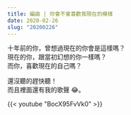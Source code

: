 ```yaml
---
title: 編曲 | 你會不會喜歡我現在的模樣
date: 2020-02-26
slug: "20200226"
---
```


十年前的你，曾想過現在的你會是這樣嗎？\
現在的你，跟當初幻想的你一樣嗎？\
而你，喜歡現在的自己嗎？

還沒聽的趕快聽！\
而且裡面還有我的歌聲 😂。

{{< youtube "BocX95FvVk0" >}}

